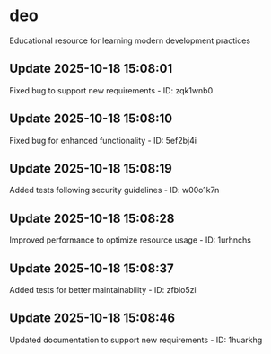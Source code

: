 # deo
Educational resource for learning modern development practices

## Update 2025-10-18 15:08:01
Fixed bug to support new requirements - ID: zqk1wnb0


## Update 2025-10-18 15:08:10
Fixed bug for enhanced functionality - ID: 5ef2bj4i


## Update 2025-10-18 15:08:19
Added tests following security guidelines - ID: w00o1k7n


## Update 2025-10-18 15:08:28
Improved performance to optimize resource usage - ID: 1urhnchs


## Update 2025-10-18 15:08:37
Added tests for better maintainability - ID: zfbio5zi


## Update 2025-10-18 15:08:46
Updated documentation to support new requirements - ID: 1huarkhg

